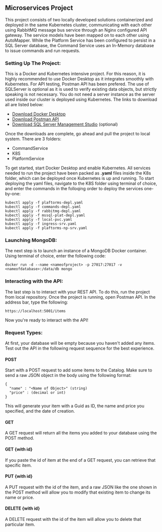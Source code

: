 ## Microservices Project
This project consists of two locally developed solutions containerized and deployed in the same Kubernetes cluster, communicating with each other using RabbitMQ message bus service through an Nginx configured API gateway. The service models have been mapped on to each other using AutoMapper. While the Platform Service has been configured to persist in a SQL Server database, the Command Service uses an In-Memory database to issue commands and run requests.

### Setting Up The Project:
This is a Docker and Kubernetes intensive project. For this reason, it is highly recommended to use Docker Desktop as it integrates smoothly with Kubernetes. For API testing, Postman API has been prefered. The use of SQLServer is optional as it is used to verify existing data objects, but strictly speaking is not necessary. You do not need a server instance as the server used inside our cluster is deployed using Kubernetes. The links to download all are listed below:
- [Download Docker Desktop](https://www.docker.com/products/docker-desktop/)
- [Download Postman API](https://www.postman.com/downloads/)
- [Download SQL Server Management Studio](https://learn.microsoft.com/en-us/sql/ssms/download-sql-server-management-studio-ssms?view=sql-server-ver16) (optional)

Once the downloads are complete, go ahead and pull the project to local system. There are 3 folders:
- CommandService
- K8S
- PlatformService

To get started, start Docker Desktop and enable Kubernetes. All services needed to run the project have been packed as **.yaml** files inside the K8s folder, which can be deployed once Kubernetes is up and running. To start deploying the yaml files, navigate to the K8S folder using terminal of choice, and enter the commands in the folloqing order to deploy the services one-by-one:
```
kubectl apply -f plaftorms-depl.yaml
kubectl apply -f commands-depl.yaml
kubectl apply -f rabbitmq-depl.yaml
kubectl apply -f mssql-plat-depl.yaml
kubectl apply -f local-pvc.yaml
kubectl apply -f ingress-srv.yaml
kubectl apply -f plaftorms-np-srv.yaml
```


### Launching MongoDB:
The next step is to launch an instance of a MongoDB Docker container. Using terminal of choice, enter the following code:
```
docker run -d --name <nameofproject> -p 27017:27017 -v <nameofdatabase>:/data/db mongo
```

### Interacting with the API:
The last step is to interact with your REST API. To do this, run the project from local repository.
Once the project is running, open Postman API. In the address bar, type the following:
```
https://localhost:5001/items
```
Now you're ready to interact with the API!

### Request Types:
At first, your database will be empty because you haven't added any items. Test out the API in the following request sequence for the best experience.
#### POST
Start with a POST request to add some items to the Catalog. Make sure to send a raw JSON object in the body using the following format:
```
{
  "name" : "<Name of Object>" (string)
  "price" : (decimal or int)
}
```
This will generate your item with a Guid as ID, the name and price you specified, and the date of creation.
#### GET
A GET request will return all the items you added to your database using the POST method.
#### GET {with id}
If you paste the id of item at the end of a GET request, you can retrieve that specific item.
#### PUT {with id}
A PUT request with the id of the item, and a raw JSON like the one shown in the POST method will allow you to modify that existing item to change its name or price.
#### DELETE {with id}
A DELETE request with the id of the item will allow you to delete that particular item.
